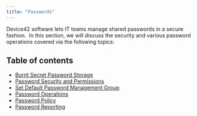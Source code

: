 ```yaml
---
title: "Passwords"
---
```


Device42 software lets IT teams manage shared passwords in a secure fashion.  In this section, we will discuss the security and various password operations covered via the following topics:
 


## Table of contents

- [Burnt Secret Password Storage](administration/passwords/burnt-secret-password-storage.md)
- [Password Security and Permissions](administration/passwords/password-security-and-permissions.md)
- [Set Default Password Management Group](administration/passwords/set-default-password-management-group.md)
- [Password Operations](administration/passwords/password-operations.md)
- [Password Policy](administration/passwords/password-policy.md)
- [Password Reporting](administration/passwords/password-reporting.md)